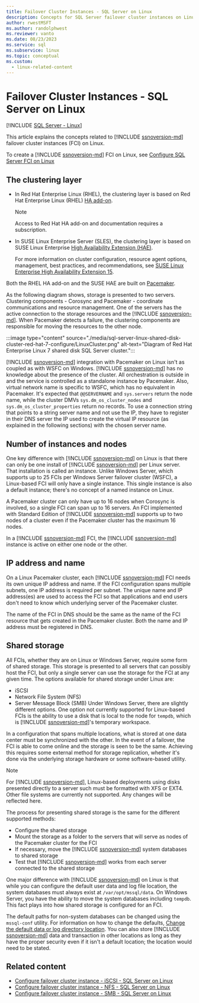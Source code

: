 ```yaml
---
title: Failover Cluster Instances - SQL Server on Linux
description: Concepts for SQL Server failover cluster instances on Linux include the clustering layer, number of instances, IP address and name, and shared storage.
author: rwestMSFT
ms.author: randolphwest
ms.reviewer: vanto
ms.date: 08/23/2023
ms.service: sql
ms.subservice: linux
ms.topic: conceptual
ms.custom:
  - linux-related-content
---
```

# Failover Cluster Instances - SQL Server on Linux

[!INCLUDE [SQL Server - Linux](../includes/applies-to-version/sql-linux.md)]

This article explains the concepts related to [!INCLUDE [ssnoversion-md](../includes/ssnoversion-md.md)] failover cluster instances (FCI) on Linux.

To create a [!INCLUDE [ssnoversion-md](../includes/ssnoversion-md.md)] FCI on Linux, see [Configure SQL Server FCI on Linux](sql-server-linux-shared-disk-cluster-configure.md)

## The clustering layer

- In Red Hat Enterprise Linux (RHEL), the clustering layer is based on Red Hat Enterprise Linux (RHEL) [HA add-on](https://access.redhat.com/documentation/en-us/red_hat_enterprise_linux/7/pdf/high_availability_add-on_overview/red_hat_enterprise_linux-7-high_availability_add-on_overview-en-us.pdf).

  > [!NOTE]  
  > Access to Red Hat HA add-on and documentation requires a subscription.

- In SUSE Linux Enterprise Server (SLES), the clustering layer is based on SUSE Linux Enterprise [High Availability Extension (HAE)](https://www.suse.com/products/highavailability).

  For more information on cluster configuration, resource agent options, management, best practices, and recommendations, see [SUSE Linux Enterprise High Availability Extension 15](https://documentation.suse.com/sle-ha/15-SP3/).

Both the RHEL HA add-on and the SUSE HAE are built on [Pacemaker](https://clusterlabs.org/).

As the following diagram shows, storage is presented to two servers. Clustering components - Corosync and Pacemaker - coordinate communications and resource management. One of the servers has the active connection to the storage resources and the [!INCLUDE [ssnoversion-md](../includes/ssnoversion-md.md)]. When Pacemaker detects a failure, the clustering components are responsible for moving the resources to the other node.

:::image type="content" source="./media/sql-server-linux-shared-disk-cluster-red-hat-7-configure/LinuxCluster.png" alt-text="Diagram of Red Hat Enterprise Linux 7 shared disk SQL Server cluster.":::

[!INCLUDE [ssnoversion-md](../includes/ssnoversion-md.md)] integration with Pacemaker on Linux isn't as coupled as with WSFC on Windows. [!INCLUDE [ssnoversion-md](../includes/ssnoversion-md.md)] has no knowledge about the presence of the cluster. All orchestration is outside in and the service is controlled as a standalone instance by Pacemaker. Also, virtual network name is specific to WSFC, which has no equivalent in Pacemaker. It's expected that `@@SERVERNAME` and `sys.servers` return the node name, while the cluster DMVs `sys.dm_os_cluster_nodes` and `sys.dm_os_cluster_properties` return no records. To use a connection string that points to a string server name and not use the IP, they have to register in their DNS server the IP used to create the virtual IP resource (as explained in the following sections) with the chosen server name.

## Number of instances and nodes

One key difference with [!INCLUDE [ssnoversion-md](../includes/ssnoversion-md.md)] on Linux is that there can only be one install of [!INCLUDE [ssnoversion-md](../includes/ssnoversion-md.md)] per Linux server. That installation is called an instance. Unlike Windows Server, which supports up to 25 FCIs per Windows Server failover cluster (WSFC), a Linux-based FCI will only have a single instance. This single instance is also a default instance; there's no concept of a named instance on Linux.

A Pacemaker cluster can only have up to 16 nodes when Corosync is involved, so a single FCI can span up to 16 servers. An FCI implemented with Standard Edition of [!INCLUDE [ssnoversion-md](../includes/ssnoversion-md.md)] supports up to two nodes of a cluster even if the Pacemaker cluster has the maximum 16 nodes.

In a [!INCLUDE [ssnoversion-md](../includes/ssnoversion-md.md)] FCI, the [!INCLUDE [ssnoversion-md](../includes/ssnoversion-md.md)] instance is active on either one node or the other.

## IP address and name

On a Linux Pacemaker cluster, each [!INCLUDE [ssnoversion-md](../includes/ssnoversion-md.md)] FCI needs its own unique IP address and name. If the FCI configuration spans multiple subnets, one IP address is required per subnet. The unique name and IP address(es) are used to access the FCI so that applications and end users don't need to know which underlying server of the Pacemaker cluster.

The name of the FCI in DNS should be the same as the name of the FCI resource that gets created in the Pacemaker cluster.
Both the name and IP address must be registered in DNS.

## Shared storage

All FCIs, whether they are on Linux or Windows Server, require some form of shared storage. This storage is presented to all servers that can possibly host the FCI, but only a single server can use the storage for the FCI at any given time. The options available for shared storage under Linux are:

- iSCSI
- Network File System (NFS)
- Server Message Block (SMB)
Under Windows Server, there are slightly different options. One option not currently supported for Linux-based FCIs is the ability to use a disk that is local to the node for `tempdb`, which is [!INCLUDE [ssnoversion-md](../includes/ssnoversion-md.md)]'s temporary workspace.

In a configuration that spans multiple locations, what is stored at one data center must be synchronized with the other. In the event of a failover, the FCI is able to come online and the storage is seen to be the same. Achieving this requires some external method for storage replication, whether it's done via the underlying storage hardware or some software-based utility.

> [!NOTE]  
> For [!INCLUDE [ssnoversion-md](../includes/ssnoversion-md.md)], Linux-based deployments using disks presented directly to a server such must be formatted with XFS or EXT4. Other file systems are currently not supported. Any changes will be reflected here.

The process for presenting shared storage is the same for the different supported methods:

- Configure the shared storage
- Mount the storage as a folder to the servers that will serve as nodes of the Pacemaker cluster for the FCI
- If necessary, move the [!INCLUDE [ssnoversion-md](../includes/ssnoversion-md.md)] system databases to shared storage
- Test that [!INCLUDE [ssnoversion-md](../includes/ssnoversion-md.md)] works from each server connected to the shared storage

One major difference with [!INCLUDE [ssnoversion-md](../includes/ssnoversion-md.md)] on Linux is that while you can configure the default user data and log file location, the system databases must always exist at `/var/opt/mssql/data`. On Windows Server, you have the ability to move the system databases including `tempdb`. This fact plays into how shared storage is configured for an FCI.

The default paths for non-system databases can be changed using the `mssql-conf` utility. For information on how to change the defaults, [Change the default data or log directory location](sql-server-linux-configure-mssql-conf.md#datadir). You can also store [!INCLUDE [ssnoversion-md](../includes/ssnoversion-md.md)] data and transaction in other locations as long as they have the proper security even if it isn't a default location; the location would need to be stated.

## Related content

- [Configure failover cluster instance - iSCSI - SQL Server on Linux](sql-server-linux-shared-disk-cluster-configure-iscsi.md)
- [Configure failover cluster instance - NFS - SQL Server on Linux](sql-server-linux-shared-disk-cluster-configure-nfs.md)
- [Configure failover cluster instance - SMB - SQL Server on Linux](sql-server-linux-shared-disk-cluster-configure-smb.md)
